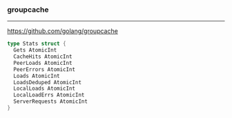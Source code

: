 ### groupcache
---
https://github.com/golang/groupcache

```go
type Stats struct {
  Gets AtomicInt
  CacheHits AtomicInt
  PeerLoads AtomicInt
  PeerErrors AtomicInt
  Loads AtomicInt
  LoadsDeduped AtomicInt
  LocalLoads AtomicInt
  LocalLoadErrs AtomicInt
  ServerRequests AtomicInt
}
```

```
```

```
```


